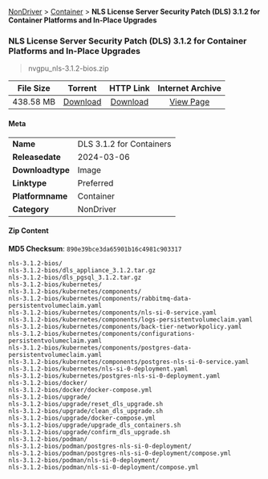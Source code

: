 
[NonDriver](/README.md)  >  [Container](/index/NonDriver/Container.md)  >  **NLS License Server Security Patch (DLS) 3.1.2 for Container Platforms and In-Place Upgrades**


###    NLS License Server Security Patch (DLS) 3.1.2 for Container Platforms and In-Place Upgrades

> nvgpu_nls-3.1.2-bios.zip   


| **File Size** | **Torrent**  | **HTTP Link** | **Internet Archive** |
|:-------------:|:------------:|:-------------:|:--------------------:|
| 438.58 MB |  [Download](https://archive.org/download/nvgpu_nls-3.1.2-bios.zip/nvgpu_nls-3.1.2-bios.zip_archive.torrent)       | [Download](https://archive.org/compress/nvgpu_nls-3.1.2-bios.zip) | [View Page](https://archive.org/details/nvgpu_nls-3.1.2-bios.zip)       |

#### Meta

<table>
<tr><td><strong>Name</strong></td><td>DLS 3.1.2 for Containers</td></tr>
<tr><td><strong>Releasedate</strong></td><td>2024-03-06</td></tr>
<tr><td><strong>Downloadtype</strong></td><td>Image</td></tr>
<tr><td><strong>Linktype</strong></td><td>Preferred</td></tr>
<tr><td><strong>Platformname</strong></td><td>Container</td></tr>
<tr><td><strong>Category</strong></td><td>NonDriver</td></tr>
</table>

#### Zip Content

**MD5 Checksum**: `890e39bce3da65901b16c4981c903317`

```text
nls-3.1.2-bios/
nls-3.1.2-bios/dls_appliance_3.1.2.tar.gz
nls-3.1.2-bios/dls_pgsql_3.1.2.tar.gz
nls-3.1.2-bios/kubernetes/
nls-3.1.2-bios/kubernetes/components/
nls-3.1.2-bios/kubernetes/components/rabbitmq-data-persistentvolumeclaim.yaml
nls-3.1.2-bios/kubernetes/components/nls-si-0-service.yaml
nls-3.1.2-bios/kubernetes/components/logs-persistentvolumeclaim.yaml
nls-3.1.2-bios/kubernetes/components/back-tier-networkpolicy.yaml
nls-3.1.2-bios/kubernetes/components/configurations-persistentvolumeclaim.yaml
nls-3.1.2-bios/kubernetes/components/postgres-data-persistentvolumeclaim.yaml
nls-3.1.2-bios/kubernetes/components/postgres-nls-si-0-service.yaml
nls-3.1.2-bios/kubernetes/nls-si-0-deployment.yaml
nls-3.1.2-bios/kubernetes/postgres-nls-si-0-deployment.yaml
nls-3.1.2-bios/docker/
nls-3.1.2-bios/docker/docker-compose.yml
nls-3.1.2-bios/upgrade/
nls-3.1.2-bios/upgrade/reset_dls_upgrade.sh
nls-3.1.2-bios/upgrade/clean_dls_upgrade.sh
nls-3.1.2-bios/upgrade/docker-compose.yml
nls-3.1.2-bios/upgrade/upgrade_dls_containers.sh
nls-3.1.2-bios/upgrade/confirm_dls_upgrade.sh
nls-3.1.2-bios/podman/
nls-3.1.2-bios/podman/postgres-nls-si-0-deployment/
nls-3.1.2-bios/podman/postgres-nls-si-0-deployment/compose.yml
nls-3.1.2-bios/podman/nls-si-0-deployment/
nls-3.1.2-bios/podman/nls-si-0-deployment/compose.yml
```